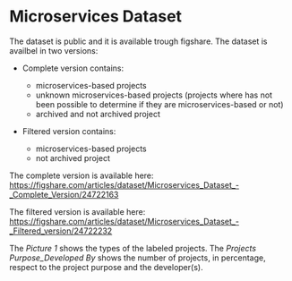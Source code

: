 # Microservices Dataset

The dataset is public and it is available trough figshare.
The dataset is availbel in two versions:

- Complete version contains: 
    -   microservices-based projects
    -   unknown microservices-based projects (projects where has not been possible to determine if they are microservices-based or not)
    -   archived and not archived project

- Filtered version contains: 
    -   microservices-based projects
    -   not archived project

The complete version is available here: https://figshare.com/articles/dataset/Microservices_Dataset_-_Complete_Version/24722163

The filtered version is available here: https://figshare.com/articles/dataset/Microservices_Dataset_-_Filtered_version/24722232

The _Picture 1_ shows the types of the labeled projects.
The _Projects Purpose_Developed By_ shows the number of projects, in percentage, respect to the project purpose and the developer(s).